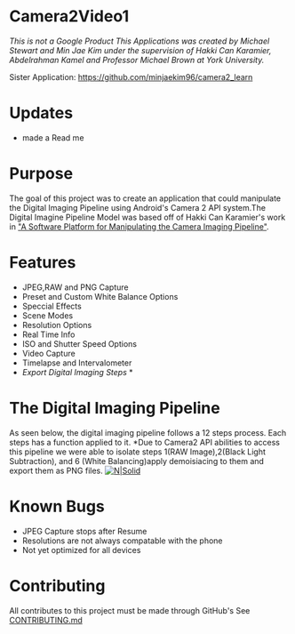 # Camera2Video1
*This is not a Google Product*
*This Applications was created by Michael Stewart and Min Jae Kim under the supervision of Hakki Can Karamier, Abdelrahman Kamel and Professor Michael Brown at York University.*

Sister Application: https://github.com/minjaekim96/camera2_learn

# Updates
- made a Read me


# Purpose
The goal of this project was to create an application that could manipulate the Digital Imaging Pipeline using Android's Camera 2 API system.The Digital Imagine Pipeline Model was based off of Hakki Can Karamier's work in ["A Software Platform for Manipulating the Camera Imaging Pipeline"](https://karaimer.github.io/camera-pipeline/).

# Features
 - JPEG,RAW and PNG Capture
 - Preset and Custom White Balance Options
 - Speccial Effects
 - Scene Modes
 - Resolution Options
 - Real Time Info
 - ISO and Shutter Speed Options
 - Video Capture
 - Timelapse and Intervalometer
 - *Export Digital Imaging Steps* *
# The Digital Imaging Pipeline
As seen below, the digital imaging pipeline follows a 12 steps process. Each steps has a function applied to it.  *Due to Camera2 API abilities to access this pipeline we were able to isolate steps 1(RAW Image),2(Black Light Subtraction), and 6 (White Balancing)apply demoisiacing to them and export them as PNG files. 
[![N|Solid](https://karaimer.github.io/camera-pipeline/image/Fig_02_pipeline_figure_final.png)](https://karaimer.github.io/camera-pipeline/)


# Known Bugs
- JPEG Capture stops after Resume
- Resolutions are not always compatable with the phone
- Not yet optimized for all devices



 

# Contributing
All contributes to this project must be made through GitHub's 
See [CONTRIBUTING.md]()
